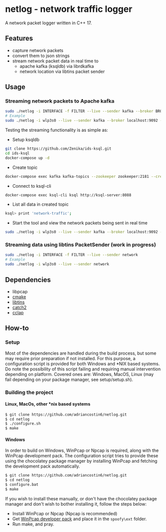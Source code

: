 # netlog - network traffic logger

A network packet logger written in C++ 17.

## Features

- capture network packets
- convert them to json strings
- stream network packet data in real time to
    - apache kafka (ksqldb) via librdkafka
    - network location via libtins packet sender

## Usage

### Streaming network packets to Apache kafka

```bash
sudo ./netlog -i INTERFACE -f FILTER --live --sender kafka --broker BROKER_NAME --topic TOPIC_NAME 
# Example
sudo ./netlog -i wlp3s0 --live --sender kafka --broker localhost:9092 --topic network-traffic 
```

Testing the streaming functionality is as simple as:

- Setup ksqldb

```bash
git clone https://github.com/Zenika/ids-ksql.git
cd ids-ksql
docker-compose up -d
```

- Create topic

```bash
docker-compose exec kafka kafka-topics --zookeeper zookeeper:2181 --create --topic network-traffic --partitions 1 --replication-factor 1
```

- Connect to ksql-cli

```bash
docker-compose exec ksql-cli ksql http://ksql-server:8088
```

- List all data in created topic

```bash
ksql> print 'network-traffic';
```

- Start the tool and view the network packets being sent in real time

```bash
sudo ./netlog -i wlp3s0 --live --sender kafka --broker localhost:9092 --topic network-traffic 
```

### Streaming data using libtins PacketSender (work in progress)

```bash
sudo ./netlog -i INTERFACE -f FILTER --live --sender network
# Example
sudo ./netlog -i wlp3s0 --live --sender network
```

## Dependencies

- libpcap
- [cmake](https://cmake.org/)
- [libtins](https://github.com/mfontanini/libtins)
- [catch2](https://github.com/catchorg/Catch2)
- [cclap](https://github.com/adriancostin6/cclap)

## How-to

### Setup

Most of the dependencies are handled during the build process, but some may require prior preparation if not installed. 
For this purpose, a configuration script is provided for both Windows and *NIX based systems.
Do note the possibility of this script failing and requiring manual intervention depending on platform.
Covered ones are: Windows, MacOS, Linux (may fail depending on your package manager, see setup/setup.sh).

### Building the project

#### Linux, MacOs, other *nix based systems

```bash 
$ git clone https://github.com/adriancostin6/netlog.git
$ cd netlog
$ ./configure.sh 
$ make
```

#### Windows

In order to build on Windows, WinPcap or Npcap is required, along with the WinPcap development pack.
The configuration script tries to provide these using the chocolatey package manager by installing 
WinPcap and fetching the development pack automatically.

```bash 
$ git clone https://github.com/adriancostin6/netlog.git
$ cd netlog
$ configure.bat 
$ make
```

If you wish to install these manually, or don't have the chocolatey package manager and don't wish to bother
installing it, follow the steps below:

- Install WinPcap or Npcap (Npcap is recommended)
- Get [WinPcap developer pack](https://www.winpcap.org/devel.htm) and place it in the `spoofy\ext` folder.
- Run make, and pray.
